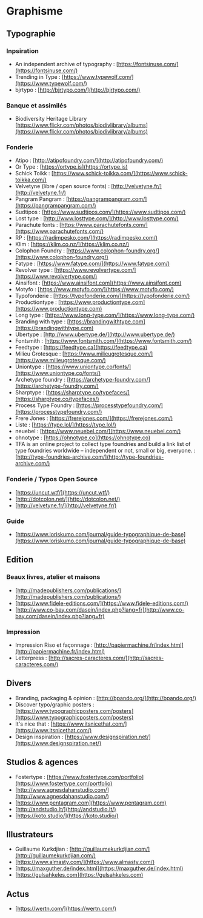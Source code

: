 # Graphisme

## Typographie

### Inpsiration

* An independent archive of typography : [https://fontsinuse.com/](https://fontsinuse.com/)
* Trending in Type : [https://www.typewolf.com/](https://www.typewolf.com/)
* bjrtypo : [http://bjrtypo.com/](http://bjrtypo.com/)

### Banque et assimilés

* Biodiversity Heritage Library [https://www.flickr.com/photos/biodivlibrary/albums](https://www.flickr.com/photos/biodivlibrary/albums)

### Fonderie

* Atipo : [http://atipofoundry.com/](http://atipofoundry.com/)
* Or Type : [https://ortype.is](https://ortype.is)
* Schick Toikk : [https://www.schick-toikka.com/](https://www.schick-toikka.com/)
* Velvetyne \(libre / open source fonts\) : [http://velvetyne.fr/](http://velvetyne.fr/)
* Pangram Pangram : [https://pangrampangram.com/](https://pangrampangram.com/)
* Sudtipos : [https://www.sudtipos.com/](https://www.sudtipos.com/)
* Lost type : [http://www.losttype.com/](http://www.losttype.com/)
* Parachute fonts : [https://www.parachutefonts.com/](https://www.parachutefonts.com/)
* RP : [https://radimpesko.com/](https://radimpesko.com/)
* Klim : [https://klim.co.nz/](https://klim.co.nz/)
* Colophon Foundry : [https://www.colophon-foundry.org/](https://www.colophon-foundry.org/)
* Fatype : [https://www.fatype.com/](https://www.fatype.com/)
* Revolver type : [https://www.revolvertype.com/](https://www.revolvertype.com/)
* Ainsifont : [https://www.ainsifont.com](https://www.ainsifont.com)
* Motyfo : [https://www.motyfo.com/](https://www.motyfo.com/)
* Typofonderie : [https://typofonderie.com/](https://typofonderie.com/)
* Productiontype : [https://www.productiontype.com](https://www.productiontype.com)
* Long type : [https://www.long-type.com/](https://www.long-type.com/)
* Branding with type : [https://brandingwithtype.com](https://brandingwithtype.com)
* Ubertype : [http://www.ubertype.de/](http://www.ubertype.de/)
* Fontsmith : [https://www.fontsmith.com/](https://www.fontsmith.com/)
* Feedtype : [https://feedtype.ca](https://feedtype.ca)
* Milieu Grotesque : [https://www.milieugrotesque.com/](https://www.milieugrotesque.com/)
* Uniontype : [https://www.uniontype.co/fonts/](https://www.uniontype.co/fonts/)
* Archetype foundry : [https://archetype-foundry.com/](https://archetype-foundry.com/)
* Sharptype : [https://sharptype.co/typefaces/](https://sharptype.co/typefaces/)
* Process Type Foundry : [https://processtypefoundry.com/](https://processtypefoundry.com/)
* Frere Jones : [https://frerejones.com/](https://frerejones.com/)
* Liste : [https://type.lol/](https://type.lol/)
* neuebel : [https://www.neuebel.com/](https://www.neuebel.com/)
* ohnotype : [https://ohnotype.co](https://ohnotype.co)
* TFA is an online project to collect type foundries and build a link list of type foundries worldwide – independent or not, small or big, everyone. : [http://type-foundries-archive.com/](http://type-foundries-archive.com/)

### Fonderie / Typos Open Source

* [https://uncut.wtf/](https://uncut.wtf/)
* [http://dotcolon.net/](http://dotcolon.net/)
* [http://velvetyne.fr/](http://velvetyne.fr/)

### Guide

* [https://www.loriskumo.com/journal/guide-typographique-de-base](https://www.loriskumo.com/journal/guide-typographique-de-base)

## Edition

### Beaux livres, atelier et maisons

* [http://madepublishers.com/publications/](http://madepublishers.com/publications/)
* [https://www.fidele-editions.com/](https://www.fidele-editions.com/)
* [http://www.co-bay.com/dasein/index.php?lang=fr](http://www.co-bay.com/dasein/index.php?lang=fr)

### Impression

* Impression Riso et façonnage : [http://papiermachine.fr/index.html](http://papiermachine.fr/index.html)
* Letterpress : [http://sacres-caracteres.com/](http://sacres-caracteres.com/)

## Divers

* Branding, packaging & opinion : [http://bpando.org/](http://bpando.org/)
* Discover typo/graphic posters : [https://www.typographicposters.com/posters](https://www.typographicposters.com/posters)
* It's nice that : [https://www.itsnicethat.com/](https://www.itsnicethat.com/)
* Design inspiration : [https://www.designspiration.net/](https://www.designspiration.net/)

## Studios & agences

* Fostertype : [https://www.fostertype.com/portfolio](https://www.fostertype.com/portfolio)
* [http://www.agnesdahanstudio.com/](http://www.agnesdahanstudio.com/)
* [https://www.pentagram.com](https://www.pentagram.com)
* [http://andstudio.lt/](http://andstudio.lt/)
* [https://koto.studio/](https://koto.studio/)

## Illustrateurs

* Guillaume Kurkdjian : [http://guillaumekurkdjian.com/](http://guillaumekurkdjian.com/)
* [https://www.almasty.com/](https://www.almasty.com/)
* [https://maxguther.de/index.html](https://maxguther.de/index.html)
* [https://gulsahkeles.com](https://gulsahkeles.com)

## Actus

* [https://wertn.com/](https://wertn.com/)

